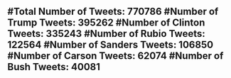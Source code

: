 #Total Number of Tweets: 770786 
#Number of Trump Tweets: 395262
#Number of Clinton Tweets: 335243
#Number of Rubio Tweets: 122564
#Number of Sanders Tweets: 106850
#Number of Carson Tweets: 62074
#Number of Bush Tweets: 40081
---
